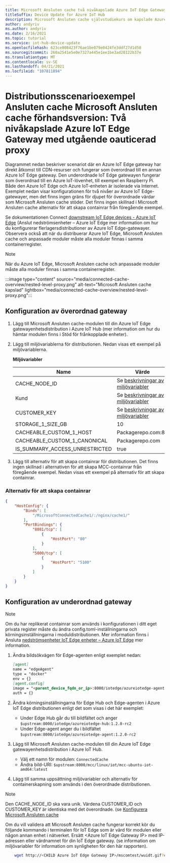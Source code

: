 ```yaml
---
title: Microsoft Ansluten cache två nivåkapslade Azure IoT Edge Gateway med utgående oauticerade proxyservrar | Microsoft Docs
titleSuffix: Device Update for Azure IoT Hub
description: Microsoft Ansluten cache självstudiekurs om kapslade Azure IoT Edge gateway med utgående oauthenticerad proxy
author: andyriv
ms.author: andyriv
ms.date: 2/16/2021
ms.topic: tutorial
ms.service: iot-hub-device-update
ms.openlocfilehash: 623ce808423f76ae1be079e0424fe3ddf27d1d58
ms.sourcegitcommit: 260a2541e5e0e7327a445e1ee1be3ad20122b37e
ms.translationtype: MT
ms.contentlocale: sv-SE
ms.lasthandoff: 04/21/2021
ms.locfileid: "107811894"
---
```

# <a name="microsoft-connected-cache-preview-deployment-scenario-sample-two-level-nested-azure-iot-edge-gateway-with-outbound-unauthenticated-proxy"></a>Distributionsscenarioexempel Ansluten cache Microsoft Ansluten cache förhandsversion: Två nivåkapslade Azure IoT Edge Gateway med utgående oauticerad proxy

Diagrammet nedan beskriver scenariot där en Azure IoT Edge gateway har direkt åtkomst till CDN-resurser och fungerar som överordnad till en annan Azure IoT Edge gateway. Den underordnade IoT Edge gatewayen fungerar som överordnad till en Azure IoT-lövenhet, till exempel en Raspberry Pi. Både den Azure IoT Edge och Azure IoT-enheten är isolerade via Internet. Exemplet nedan visar konfigurationen för två nivåer av Azure IoT Edge-gatewayer, men det finns ingen gräns för djupet för överordnade värdar som Microsoft Ansluten cache stöder. Det finns ingen skillnad i Microsoft Ansluten cache alternativ för att skapa containrar från föregående exempel.

Se dokumentationen Connect [downstream IoT Edge devices - Azure IoT Edge](../iot-edge/how-to-connect-downstream-iot-edge-device.md?preserve-view=true&tabs=azure-portal&view=iotedge-2020-11) (Anslut nedströmsenheter – Azure IoT Edge mer information om hur du konfigurerar flerlagersdistributioner av Azure IoT Edge-gatewayer. Observera också att när du distribuerar Azure IoT Edge, Microsoft Ansluten cache och anpassade moduler måste alla moduler finnas i samma containerregister.

>[!Note]
>När du Azure IoT Edge, Microsoft Ansluten cache och anpassade moduler måste alla moduler finnas i samma containerregister.

  :::image type="content" source="media/connected-cache-overview/nested-level-proxy.png" alt-text="Microsoft Ansluten cache kapslad" lightbox="media/connected-cache-overview/nested-level-proxy.png":::

## <a name="parent-gateway-configuration"></a>Konfiguration av överordnad gateway
1. Lägg till Microsoft Ansluten cache-modulen till din Azure IoT Edge gatewayenhetsdistribution i Azure IoT Hub [](connected-cache-disconnected-device-update.md) (mer information om hur du hämtar modulen finns i Stöd för frånkopplade enheter).
2. Lägg till miljövariablerna för distributionen. Nedan visas ett exempel på miljövariablerna.

    **Miljövariabler**

    | Name                          | Värde                                                                 |
    | ----------------------------- | ----------------------------------------------------------------------| 
    | CACHE_NODE_ID                 | Se [beskrivningar av miljövariabler](connected-cache-configure.md) |
    | Kund                   | Se [beskrivningar av miljövariabler](connected-cache-configure.md) |
    | CUSTOMER_KEY                  | Se [beskrivningar av miljövariabler](connected-cache-configure.md) |
    | STORAGE_1_SIZE_GB             | 10                                                                    |
    | CACHEABLE_CUSTOM_1_HOST       | Packagerepo.com:80                                                    |
    | CACHEABLE_CUSTOM_1_CANONICAL  | Packagerepo.com                                                       |
    | IS_SUMMARY_ACCESS_UNRESTRICTED| true                                                                  |

3. Lägg till alternativ för att skapa containrar för distributionen. Det finns ingen skillnad i alternativen för att skapa MCC-containrar från föregående exempel. Nedan visas ett exempel på alternativ för att skapa containrar.

### <a name="container-create-options"></a>Alternativ för att skapa containrar

```json
{
    "HostConfig": {
        "Binds": [
            "/MicrosoftConnectedCache1/:/nginx/cache1/"
        ],
        "PortBindings": {
            "8081/tcp": [
                {
                    "HostPort": "80"
                }
            ],
            "5000/tcp": [
                {
                    "HostPort": "5100"
                }
            ]
        }
    }
}
```

## <a name="child-gateway-configuration"></a>Konfiguration av underordnad gateway

>[!Note]
>Om du har replikerat containrar som används i konfigurationen i ditt eget privata register måste du ändra config.toml-inställningarna och körningsinställningarna i moduldistributionen. Mer information finns i Ansluta [nedströmsenheter IoT Edge enheter – Azure IoT Edge](../iot-edge/how-to-connect-downstream-iot-edge-device.md?preserve-view=true&tabs=azure-portal&view=iotedge-2020-11#deploy-modules-to-lower-layer-devices) mer information.


1. Ändra bildsökvägen för Edge-agenten enligt exemplet nedan:

    ```markdown
    [agent]
    name = "edgeAgent"
    type = "docker"
    env = {}
    [agent.config]
    image = "<parent_device_fqdn_or_ip>:8000/iotedge/azureiotedge-agent:1.2.0-rc2"
    auth = {}
    ```
2. Ändra körningsinställningarna för Edge Hub och Edge-agenten i Azure IoT Edge distributionen enligt det som visas i det här exemplet:
    
    * Under Edge Hub går du till bildfältet och anger ```$upstream:8000/iotedge/azureiotedge-hub:1.2.0-rc2```
    * Under Edge-agent anger du i bildfältet ```$upstream:8000/iotedge/azureiotedge-agent:1.2.0-rc2```

3. Lägg till Microsoft Ansluten cache-modulen till din Azure IoT Edge gatewayenhetsdistribution i Azure IoT Hub.

   * Välj ett namn för modulen: ```ConnectedCache```
   * Ändra bild-URI: ```$upstream:8000/mcc/linux/iot/mcc-ubuntu-iot-amd64:latest```

4. Lägg till samma uppsättning miljövariabler och alternativ för containerskapning som används i den överordnade distributionen.
>[!Note]
>Den CACHE_NODE_ID ska vara unik.  Värdena CUSTOMER_ID och CUSTOMER_KEY är identiska med det överordnade. (se [Konfigurera Microsoft Ansluten cache](connected-cache-configure.md)

Om du vill validera att Microsoft Ansluten cache fungerar korrekt kör du följande kommando i terminalen för IoT Edge som är värd för modulen eller någon annan enhet i nätverket. Ersätt \<Azure IoT Edge Gateway IP\> med IP-adressen eller värdnamnet för din IoT Edge gateway. (se information om miljövariabler för information om synligheten för den här rapporten).

```bash
    wget http://<CHILD Azure IoT Edge Gateway IP>/mscomtest/wuidt.gif?cacheHostOrigin=au.download.windowsupdate.com
```